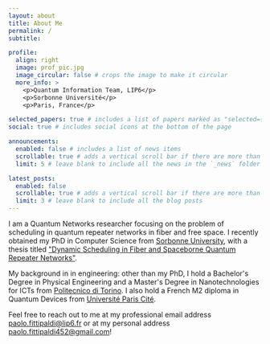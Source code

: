 ```yaml
---
layout: about
title: About Me
permalink: /
subtitle:

profile:
  align: right
  image: prof_pic.jpg
  image_circular: false # crops the image to make it circular
  more_info: >
    <p>Quantum Information Team, LIP6</p>
    <p>Sorbonne Université</p>
    <p>Paris, France</p>

selected_papers: true # includes a list of papers marked as "selected={true}"
social: true # includes social icons at the bottom of the page

announcements:
  enabled: false # includes a list of news items
  scrollable: true # adds a vertical scroll bar if there are more than 3 news items
  limit: 5 # leave blank to include all the news in the `_news` folder

latest_posts:
  enabled: false
  scrollable: true # adds a vertical scroll bar if there are more than 3 new posts items
  limit: 3 # leave blank to include all the blog posts
---
```


I am a Quantum Networks researcher focusing on the problem of scheduling in quantum repeater networks in fiber and free space. I recently obtained my PhD in Computer Science from [Sorbonne University](https://sciences.sorbonne-universite.fr/), with a thesis titled ["Dynamic Scheduling in Fiber and Spaceborne Quantum Repeater Networks"](https://arxiv.org/abs/2510.05854).

My background in in engineering: other than my PhD, I hold a Bachelor's Degree in Physical Engineering and a Master's Degree in Nanotechnologies for ICTs from [Politecnico di Torino](https://www.polito.it/en). I also hold a French M2 diploma in Quantum Devices from [Université Paris Cité](https://u-paris.fr/).

Feel free to reach out to me at my professional email address [paolo.fittipaldi@lip6.fr](mailto:paolo.fittipaldi@lip6.fr) or at my personal address [paolo.fittipaldi452@gmail.com](mailto:paolo.fittipaldi452@gmail.com)!
